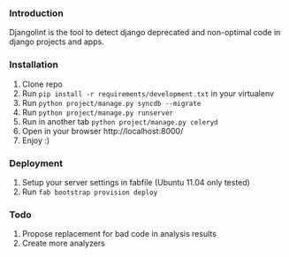### Introduction

Djangolint is the tool to detect django deprecated and non-optimal code in
django projects and apps.

### Installation

1. Clone repo
2. Run `pip install -r requirements/development.txt` in your virtualenv
3. Run `python project/manage.py syncdb --migrate`
4. Run `python project/manage.py runserver`
5. Run in another tab `python project/manage.py celeryd`
6. Open in your browser http://localhost:8000/
7. Enjoy :)

### Deployment

1. Setup your server settings in fabfile (Ubuntu 11.04 only tested)
2. Run `fab bootstrap provision deploy`

### Todo

1. Propose replacement for bad code in analysis results
2. Create more analyzers
